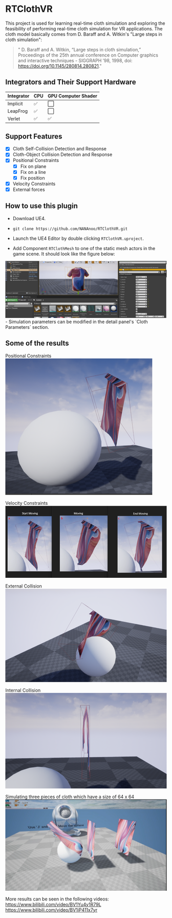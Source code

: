# RTClothVR

This project is used for learning real-time cloth simulation and exploring the feasibility of performing real-time cloth simulation for VR applications. The cloth model basically comes from D. Baraff and A. Witkin's "Large steps in cloth simulation":

>"
D. Baraff and A. Witkin, “Large steps in cloth simulation,” Proceedings of the 25th annual conference on Computer graphics and interactive techniques  - SIGGRAPH ’98, 1998, doi: https://doi.org/10.1145/280814.280821."

## Integrators and Their Support Hardware

| Integrator | CPU | GPU Computer Shader|
|------------|-----|--------------------|
| Implicit | :white_check_mark: | :white_large_square: |
| LeapFrog | :white_check_mark:  | :white_large_square: |
| Verlet | :white_check_mark:  | :white_check_mark: |

## Support Features

- [x] Cloth Self-Collision Detection and Response
- [x] Cloth-Object Collision Detection and Response
- [x] Positional Constraints
  - [x] Fix on plane
  - [x] Fix on a line
  - [x] Fix position

- [x] Velocity Constraints
- [x] External forces

## How to use this plugin

- Download UE4.

- `git clone https://github.com/NANAnoo/RTClothVR.git`
- Launch the UE4 Editor by double clicking `RTClothVR.uproject`.
- Add Component `RTClothMesh` to one of the static mesh actors in the game scene. It should look like the figure below:
<img src='./screenshoots/LoadTShirt.png'>
- Simulation parameters can be modified in the detail panel's `Cloth Parameters` section.

## Some of the results


Positional Constraints
![Alt text](./screenshoots/image.png)

Velocity Constraints
![Alt text](./screenshoots/image-1.png)

External Collision
![Alt text](./screenshoots/Collision1.png)

Internal Collision
![Alt text](./screenshoots/Collision2.png)

Simulating three pieces of cloth which have a size of 64 x 64
![Alt text](./screenshoots/3x64x64.png)

More results can be seen in the following videos:
https://www.bilibili.com/video/BV1Yu4y1R79L
https://www.bilibili.com/video/BV1iP411x7yr
